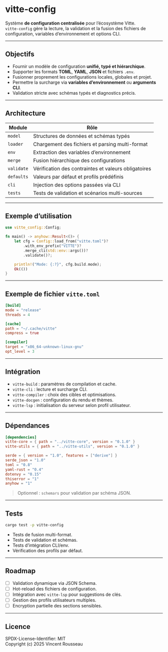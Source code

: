 

# vitte-config

Système **de configuration centralisée** pour l’écosystème Vitte.  
`vitte-config` gère la lecture, la validation et la fusion des fichiers de configuration, variables d’environnement et options CLI.

---

## Objectifs

- Fournir un modèle de configuration **unifié, typé et hiérarchique**.  
- Supporter les formats **TOML**, **YAML**, **JSON** et fichiers `.env`.  
- Fusionner proprement les configurations locales, globales et projet.  
- Permettre la surcharge via **variables d’environnement** ou **arguments CLI**.  
- Validation stricte avec schémas typés et diagnostics précis.

---

## Architecture

| Module        | Rôle |
|---------------|------|
| `model`       | Structures de données et schémas typés |
| `loader`      | Chargement des fichiers et parsing multi-format |
| `env`         | Extraction des variables d’environnement |
| `merge`       | Fusion hiérarchique des configurations |
| `validate`    | Vérification des contraintes et valeurs obligatoires |
| `defaults`    | Valeurs par défaut et profils prédéfinis |
| `cli`         | Injection des options passées via CLI |
| `tests`       | Tests de validation et scénarios multi-sources |

---

## Exemple d’utilisation

```rust
use vitte_config::Config;

fn main() -> anyhow::Result<()> {
    let cfg = Config::load_from("vitte.toml")?
        .with_env_prefix("VITTE")?
        .merge_cli(std::env::args())?
        .validate()?;

    println!("Mode: {:?}", cfg.build.mode);
    Ok(())
}
```

---

## Exemple de fichier `vitte.toml`

```toml
[build]
mode = "release"
threads = 4

[cache]
path = "~/.cache/vitte"
compress = true

[compiler]
target = "x86_64-unknown-linux-gnu"
opt_level = 3
```

---

## Intégration

- `vitte-build` : paramètres de compilation et cache.  
- `vitte-cli` : lecture et surcharge CLI.  
- `vitte-compiler` : choix des cibles et optimisations.  
- `vitte-docgen` : configuration du rendu et thèmes.  
- `vitte-lsp` : initialisation du serveur selon profil utilisateur.

---

## Dépendances

```toml
[dependencies]
vitte-core = { path = "../vitte-core", version = "0.1.0" }
vitte-utils = { path = "../vitte-utils", version = "0.1.0" }

serde = { version = "1.0", features = ["derive"] }
serde_json = "1.0"
toml = "0.8"
yaml-rust = "0.4"
dotenvy = "0.15"
thiserror = "1"
anyhow = "1"
``` 

> Optionnel : `schemars` pour validation par schéma JSON.

---

## Tests

```bash
cargo test -p vitte-config
```

- Tests de fusion multi-format.  
- Tests de validation et schémas.  
- Tests d’intégration CLI/env.  
- Vérification des profils par défaut.

---

## Roadmap

- [ ] Validation dynamique via JSON Schema.  
- [ ] Hot-reload des fichiers de configuration.  
- [ ] Intégration avec `vitte-lsp` pour suggestions de clés.  
- [ ] Gestion des profils utilisateurs multiples.  
- [ ] Encryption partielle des sections sensibles.

---

## Licence

SPDX-License-Identifier: MIT  
Copyright (c) 2025 Vincent Rousseau